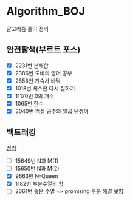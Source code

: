 # Algorithm_BOJ
알고리즘 풀이 정리

## 완전탐색(부르트 포스)
- [X] 2231번 분해합
- [X] 2386번 도비의 영어 공부
- [X] 2858번 기숙사 바닥
- [X] 1018번 체스판 다시 칠하기
- [X] 11170번 0의 개수
- [X] 1065번 한수
- [X] 3040번 백설 공주와 일곱 난쟁이

## 백트래킹
[정리](https://leather-wildflower-d14.notion.site/Backtracking-621edb0bccbb48b69ad969a7d7d3e09e)
- [ ] 15649번 N과 M(1)
- [ ] 15650번 N과 M(2)
- [X] 9663번 N-Queen
- [X] 1182번 부분수열의 합
- [ ] 2661번 좋은 수열  => promising 부분 해결 못함
